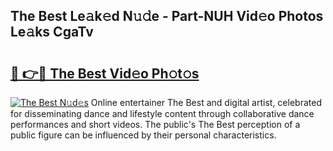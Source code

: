 ## The Best Le𝚊k𝚎d N𝚞𝚍e - Part-NUH Vid𝚎o Photos Le𝚊ks CgaTv

# <h2><a href="http://fbcp5b7.evod.top/?m=The+Best">🔗 👉🔴 The Best Vid𝚎o Ph𝚘t𝚘s</a></h2>

[![The Best N𝚞d𝚎s](https://i.imgur.com/8V9OHl7.gif)](http://fbcp5b7.evod.top/?m=The+Best)
Online entertainer The Best and digital artist, celebrated for disseminating dance and lifestyle content through collaborative dance performances and short videos. The public's The Best perception of a public figure can be influenced by their personal characteristics. 
